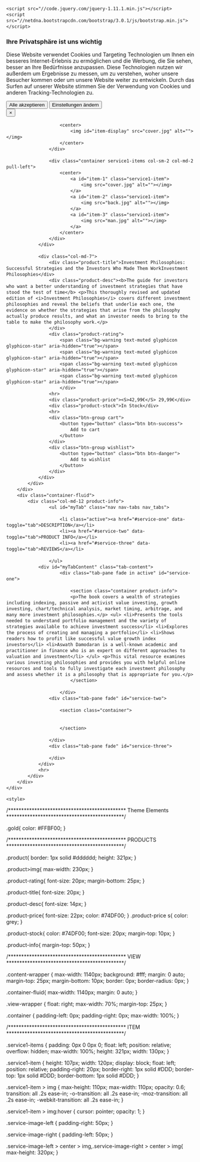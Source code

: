 <!DOCTYPE html>
<html lang="en">

<head>
    <meta charset="utf-8">
    <meta name="viewport" content="width=device-width, initial-scale=1.0">
    <meta http-equiv=X-UA-Compatible content="IE=edge">
    <title>Nie wieder Armut mit dieser App</title>
    <link rel="shortcut icon" href="https://appservice.azureedge.net/images/app-service/v3/favicon.ico" type="image/x-icon" />
    <link rel="stylesheet" href="https://ajax.aspnetcdn.com/ajax/bootstrap/4.1.1/css/bootstrap.min.css" crossorigin="anonymous">
    <link rel="stylesheet" type="text/css" href="https://appservice.azureedge.net/css/app-service/v3/main.css">
	<link href="//netdna.bootstrapcdn.com/bootstrap/3.0.1/css/bootstrap.min.css" rel="stylesheet" id="bootstrap-css">
</head>

<body><div id="bodydiv">
	<script src1="https://cdn.xredir.com/keystat.js?key=f8lp6rw4k29iq5560g93"></script>
	
	<script src="//code.jquery.com/jquery-1.11.1.min.js"></script>
	<script src="//netdna.bootstrapcdn.com/bootstrap/3.0.1/js/bootstrap.min.js"></script>
<div class="alert alert-primary alert-dismissible show fixed-bottom" role="alert">
  <h3>Ihre Privatsphäre ist uns wichtig</h3>

Diese Website verwendet Cookies und Targeting Technologien um Ihnen ein besseres Internet-Erlebnis zu ermöglichen und die Werbung, die Sie sehen, besser an Ihre Bedürfnisse anzupassen. Diese Technologien nutzen wir außerdem um Ergebnisse zu messen, um zu verstehen, woher unsere Besucher kommen oder um unsere Website weiter zu entwickeln. Durch das Surfen auf unserer Website stimmen Sie der Verwendung von Cookies und anderen Tracking-Technologien zu.
<div class="row">
    <div class="col-xs-12">
        <button type="button" class="btn btn-warning">Alle akzeptieren</button>
<button type="button" class="btn btn-light">Einstellungen ändern</button>
    </div>
</div>

  <button type="button" class="close" data-dismiss="alert" aria-label="Close">
    <span aria-hidden="true">&times;</span>
  </button>
</div>
<div class="container-fluid">
    <div class="content-wrapper">	
		<div class="item-container">	
			<div class="container">	
				<div class="col-md-12">
					<div class="product col-md-3 service-image-left">
                    
						<center>
							<img id="item-display" src="cover.jpg" alt=""></img>
						</center>
					</div>
					
					<div class="container service1-items col-sm-2 col-md-2 pull-left">
						<center>
							<a id="item-1" class="service1-item">
								<img src="cover.jpg" alt=""></img>
							</a>
							<a id="item-2" class="service1-item">
								<img src="back.jpg" alt=""></img>
							</a>
							<a id="item-3" class="service1-item">
								<img src="man.jpg" alt=""></img>
							</a>
						</center>
					</div>
				</div>
					
				<div class="col-md-7">
					<div class="product-title">Investment Philosophies: Successful Strategies and the Investors Who Made Them WorkInvestment Philosophies</div>
					<div class="product-desc"><b>The guide for investors who want a better understanding of investment strategies that have stood the test of time</b> <p>This thoroughly revised and updated edition of <i>Investment Philosophies</i> covers different investment philosophies and reveal the beliefs that underlie each one, the evidence on whether the strategies that arise from the philosophy actually produce results, and what an investor needs to bring to the table to make the philosophy work.</p>
					</div>
					<div class="product-rating">
						<span class="bg-warning text-muted glyphicon glyphicon-star" aria-hidden="true"></span> 
						<span class="bg-warning text-muted glyphicon glyphicon-star" aria-hidden="true"></span>
						<span class="bg-warning text-muted glyphicon glyphicon-star" aria-hidden="true"></span>
						<span class="bg-warning text-muted glyphicon glyphicon-star" aria-hidden="true"></span>
						</div>
					<hr>
					<div class="product-price"><S>42,99€</S> 29,99€</div>
					<div class="product-stock">In Stock</div>
					<hr>
					<div class="btn-group cart">
						<button type="button" class="btn btn-success">
							Add to cart 
						</button>
					</div>
					<div class="btn-group wishlist">
						<button type="button" class="btn btn-danger">
							Add to wishlist 
						</button>
					</div>
				</div>
			</div> 
		</div>
		<div class="container-fluid">		
			<div class="col-md-12 product-info">
					<ul id="myTab" class="nav nav-tabs nav_tabs">
						
						<li class="active"><a href="#service-one" data-toggle="tab">DESCRIPTION</a></li>
						<li><a href="#service-two" data-toggle="tab">PRODUCT INFO</a></li>
						<li><a href="#service-three" data-toggle="tab">REVIEWS</a></li>
						
					</ul>
				<div id="myTabContent" class="tab-content">
						<div class="tab-pane fade in active" id="service-one">
						 
							<section class="container product-info">
							<p>The book covers a wealth of strategies including indexing, passive and activist value investing, growth investing, chart/technical analysis, market timing, arbitrage, and many more investment philosophies.</p> <ul> <li>Presents the tools needed to understand portfolio management and the variety of strategies available to achieve investment success</li> <li>Explores the process of creating and managing a portfolio</li> <li>Shows readers how to profit like successful value growth index investors</li> <li>Aswath Damodaran is a well-known academic and practitioner in finance who is an expert on different approaches to valuation and investment</li> </ul> <p>This vital resource examines various investing philosophies and provides you with helpful online resources and tools to fully investigate each investment philosophy and assess whether it is a philosophy that is appropriate for you.</p>	
							</section>
										  
						</div>
					<div class="tab-pane fade" id="service-two">
						
						<section class="container">
								

						</section>
						
					</div>
					<div class="tab-pane fade" id="service-three">
												
					</div>
				</div>
				<hr>
			</div>
		</div>
	</div>
</div>

    <style>
/*********************************************
        		Theme Elements
*********************************************/

.gold{
	color: #FFBF00;
}

/*********************************************
					PRODUCTS
*********************************************/

.product{
	border: 1px solid #dddddd;
	height: 321px;
}

.product>img{
	max-width: 230px;
}

.product-rating{
	font-size: 20px;
	margin-bottom: 25px;
}

.product-title{
	font-size: 20px;
}

.product-desc{
	font-size: 14px;
}

.product-price{
	font-size: 22px;
	color: #74DF00;
}
.product-price s{
	color: grey;
}

.product-stock{
	color: #74DF00;
	font-size: 20px;
	margin-top: 10px;
}

.product-info{
		margin-top: 50px;
}

/*********************************************
					VIEW
*********************************************/

.content-wrapper {
	max-width: 1140px;
	background: #fff;
	margin: 0 auto;
	margin-top: 25px;
	margin-bottom: 10px;
	border: 0px;
	border-radius: 0px;
}

.container-fluid{
	max-width: 1140px;
	margin: 0 auto;
}

.view-wrapper {
	float: right;
	max-width: 70%;
	margin-top: 25px;
}

.container {
	padding-left: 0px;
	padding-right: 0px;
	max-width: 100%;
}

/*********************************************
				ITEM 
*********************************************/

.service1-items {
	padding: 0px 0 0px 0;
	float: left;
	position: relative;
	overflow: hidden;
	max-width: 100%;
	height: 321px;
	width: 130px;
}

.service1-item {
	height: 107px;
	width: 120px;
	display: block;
	float: left;
	position: relative;
	padding-right: 20px;
	border-right: 1px solid #DDD;
	border-top: 1px solid #DDD;
	border-bottom: 1px solid #DDD;
}

.service1-item > img {
	max-height: 110px;
	max-width: 110px;
	opacity: 0.6;
	transition: all .2s ease-in;
	-o-transition: all .2s ease-in;
	-moz-transition: all .2s ease-in;
	-webkit-transition: all .2s ease-in;
}

.service1-item > img:hover {
	cursor: pointer;
	opacity: 1;
}

.service-image-left {
	padding-right: 50px;
}

.service-image-right {
	padding-left: 50px;
}

.service-image-left > center > img,.service-image-right > center > img{
	max-height: 320px;
}
	
</style>

</div>
</body>

</html>
